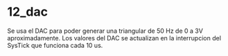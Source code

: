 # 12_dac

Se usa el DAC para poder generar una triangular de 50 Hz de 0 a 3V aproximadamente. Los valores del DAC se actualizan en la interrupcion del SysTick que funciona cada 10 us.
